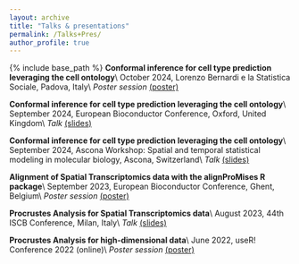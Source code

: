 ```yaml
---
layout: archive
title: "Talks & presentations"
permalink: /Talks+Pres/
author_profile: true
---
```


{% include base_path %}
**Conformal inference for cell type prediction leveraging the cell ontology**\\
October 2024, Lorenzo Bernardi e la Statistica Sociale, Padova, Italy\\
*Poster session* [(poster)](/files/poster_scConform.pdf)

**Conformal inference for cell type prediction leveraging the cell ontology**\\
September 2024, European Bioconductor Conference, Oxford, United Kingdom\\
*Talk* [(slides)](/files/EuroBioc2024.pdf)

**Conformal inference for cell type prediction leveraging the cell ontology**\\
September 2024, Ascona Workshop: Spatial and temporal statistical modeling in molecular biology, Ascona, Switzerland\\
*Talk* [(slides)](/files/Ascona2024.pdf)

**Alignment of Spatial Transcriptomics data with the alignProMises R package**\\
September 2023, European Bioconductor Conference, Ghent, Belgium\\
*Poster session* [(poster)](/files/poster_EuroBioc.pdf)

**Procrustes Analysis for Spatial Transcriptomics data**\\
August 2023, 44th ISCB Conference, Milan, Italy\\
*Talk* [(slides)](/files/ISCB_presentation.pdf)

**Procrustes Analysis for high-dimensional data**\\
June 2022, useR! Conference 2022 (online)\\
*Poster session* [(poster)](/files/poster_UseR.pdf)



 

